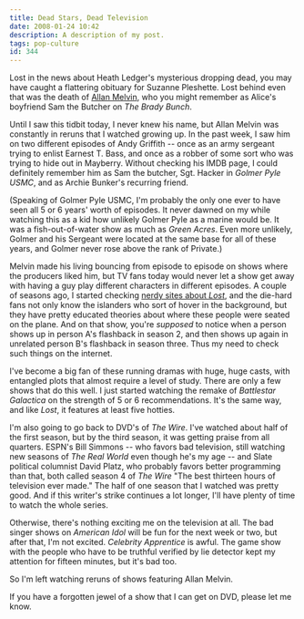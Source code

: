 ```yaml
---
title: Dead Stars, Dead Television
date: 2008-01-24 10:42
description: A description of my post.
tags: pop-culture
id: 344
---
```

Lost in the news about Heath Ledger's mysterious dropping dead, you may have caught a flattering obituary for Suzanne Pleshette.  Lost behind even that was the death of <a href="http://www.imdb.com/name/nm0578510/">Allan Melvin</a>, who you might remember as Alice's boyfriend Sam the Butcher on <i>The Brady Bunch</i>.

Until I saw this tidbit today, I never knew his name, but Allan Melvin was constantly in reruns that I watched growing up.  In the past week, I saw him on two different episodes of Andy Griffith -- once as an army sergeant trying to enlist Earnest T. Bass, and once as a robber of some sort who was trying to hide out in Mayberry.  Without checking his IMDB page, I could definitely remember him as Sam the butcher, Sgt. Hacker in <i>Golmer Pyle USMC</i>, and as Archie Bunker's recurring friend.

(Speaking of Golmer Pyle USMC, I'm probably the only one ever to have seen all 5 or 6 years' worth of episodes.  It never dawned on my while watching this as a kid how unlikely Golmer Pyle as a marine would be.  It was a fish-out-of-water show as much as <i>Green Acres</i>.  Even more unlikely, Golmer and his Sergeant were located at the same base for all of these years, and Golmer never rose above the rank of Private.)

Melvin made his living bouncing from episode to episode on shows where the producers liked him, but TV fans today would never let a show get away with having a guy play different characters in different episodes.  A couple of seasons ago, I started checking <a href="http://lostpedia.com/wiki/Main_Page">nerdy sites about <i>Lost</i></a>, and the die-hard fans not only know the islanders who sort of hover in the background, but they have pretty educated theories about where these people were seated on the plane.  And on that show, you're <i>supposed</i> to notice when a person shows up in person A's flashback in season 2, and then shows up again in unrelated person B's flashback in season three.  Thus my need to check such things on the internet.

I've become a big fan of these running dramas with huge, huge casts, with entangled plots that almost require a level of study.  There are only a few shows that do this well.  I just started watching the remake of <i>Battlestar Galactica</i> on the strength of 5 or 6 recommendations.  It's the same way, and like <i>Lost</i>, it features at least five hotties.  

I'm also going to go back to DVD's of <i>The Wire</i>.  I've watched about half of the first season, but by the third season, it was getting praise from all quarters.  ESPN's Bill Simmons -- who favors bad television, still watching new seasons of <i>The Real World</i> even though he's my age -- and Slate political columnist David Platz, who probably favors better programming than that, both called season 4 of <i>The Wire</i> "The best thirteen hours of television ever made."  The half of one season that I watched was pretty good.  And if this writer's strike continues a lot longer, I'll have plenty of time to watch the whole series.

Otherwise, there's nothing exciting me on the television at all.  The bad singer shows on <i>American Idol</i> will be fun for the next week or two, but after that, I'm not excited.  <i>Celebrity Apprentice</i> is awful.  The game show with the people who have to be truthful verified by lie detector kept my attention for fifteen minutes, but it's bad too.

So I'm left watching reruns of shows featuring Allan Melvin.

If you have a forgotten jewel of a show that I can get on DVD, please let me know.